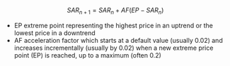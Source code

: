 $$
SAR_{n+1} = SAR_n + AF(EP - SAR_n)
$$
- EP extreme point
    representing the highest price in an uptrend or the lowest price in a downtrend
- AF acceleration factor
    which starts at a default value (usually 0.02) and increases incrementally (usually by 0.02) when a new extreme price point (EP) is reached, up to a maximum (often 0.2)
